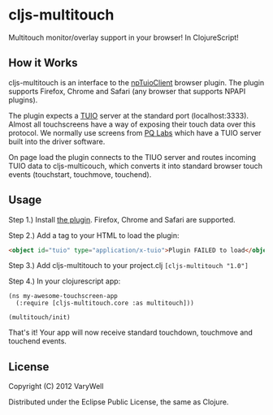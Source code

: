 # cljs-multitouch

Multitouch monitor/overlay support in your browser! In ClojureScript!


## How it Works

cljs-multitouch is an interface to the [npTuioClient](https://github.com/fajran/npTuioClient) browser plugin. The plugin supports Firefox, Chrome and Safari (any browser that supports NPAPI plugins).

The plugin expects a [TUIO](http://www.tuio.org/) server at the standard port (localhost:3333). Almost all touchscreens have a way of exposing their touch data over this protocol. We normally use screens from [PQ Labs](http://multi-touch-screen.com/) which have a TUIO server built into the driver software.

On page load the plugin connects to the TIUO server and routes incoming TUIO data to cljs-multicouch, which converts it into standard browser touch events (touchstart, touchmove, touchend). 


## Usage

Step 1.) Install [the plugin](https://github.com/fajran/npTuioClient).
Firefox, Chrome and Safari are supported.

Step 2.) Add a tag to your HTML to load the plugin:

```html
<object id="tuio" type="application/x-tuio">Plugin FAILED to load</object>
```

Step 3.) Add cljs-multitouch to your project.clj
```[cljs-multitouch "1.0"]```


Step 4.) In your clojurescript app:
```clojurescript
(ns my-awesome-touchscreen-app
  (:require [cljs-multitouch.core :as multitouch]))

(multitouch/init)
```

That's it! Your app will now receive standard touchdown, touchmove
and touchend events.


## License

Copyright (C) 2012 VaryWell

Distributed under the Eclipse Public License, the same as Clojure.
